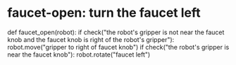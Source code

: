 # faucet-open: turn the faucet left
def faucet_open(robot):
    if check("the robot's gripper is not near the faucet knob and the faucet knob is right of the robot's gripper"):
        robot.move("gripper to right of faucet knob")
    if check("the robot's gripper is near the faucet knob"):
        robot.rotate("faucet left")